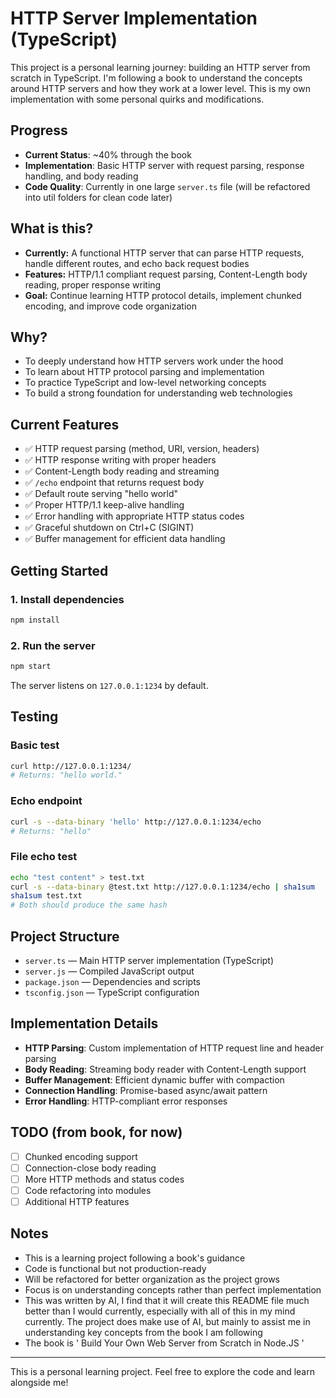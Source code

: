 # HTTP Server Implementation (TypeScript)

This project is a personal learning journey: building an HTTP server from scratch in TypeScript. I'm following a book to understand the concepts around HTTP servers and how they work at a lower level. This is my own implementation with some personal quirks and modifications.

## Progress
- **Current Status**: ~40% through the book
- **Implementation**: Basic HTTP server with request parsing, response handling, and body reading
- **Code Quality**: Currently in one large `server.ts` file (will be refactored into util folders for clean code later)

## What is this?
- **Currently:** A functional HTTP server that can parse HTTP requests, handle different routes, and echo back request bodies
- **Features:** HTTP/1.1 compliant request parsing, Content-Length body reading, proper response writing
- **Goal:** Continue learning HTTP protocol details, implement chunked encoding, and improve code organization

## Why?
- To deeply understand how HTTP servers work under the hood
- To learn about HTTP protocol parsing and implementation
- To practice TypeScript and low-level networking concepts
- To build a strong foundation for understanding web technologies

## Current Features
- ✅ HTTP request parsing (method, URI, version, headers)
- ✅ HTTP response writing with proper headers
- ✅ Content-Length body reading and streaming
- ✅ `/echo` endpoint that returns request body
- ✅ Default route serving "hello world"
- ✅ Proper HTTP/1.1 keep-alive handling
- ✅ Error handling with appropriate HTTP status codes
- ✅ Graceful shutdown on Ctrl+C (SIGINT)
- ✅ Buffer management for efficient data handling

## Getting Started

### 1. Install dependencies
```bash
npm install
```

### 2. Run the server
```bash
npm start
```

The server listens on `127.0.0.1:1234` by default.

## Testing

### Basic test
```bash
curl http://127.0.0.1:1234/
# Returns: "hello world."
```

### Echo endpoint
```bash
curl -s --data-binary 'hello' http://127.0.0.1:1234/echo
# Returns: "hello"
```

### File echo test
```bash
echo "test content" > test.txt
curl -s --data-binary @test.txt http://127.0.0.1:1234/echo | sha1sum
sha1sum test.txt
# Both should produce the same hash
```

## Project Structure
- `server.ts` — Main HTTP server implementation (TypeScript)
- `server.js` — Compiled JavaScript output
- `package.json` — Dependencies and scripts
- `tsconfig.json` — TypeScript configuration

## Implementation Details
- **HTTP Parsing**: Custom implementation of HTTP request line and header parsing
- **Body Reading**: Streaming body reader with Content-Length support
- **Buffer Management**: Efficient dynamic buffer with compaction
- **Connection Handling**: Promise-based async/await pattern
- **Error Handling**: HTTP-compliant error responses

## TODO (from book, for now)
- [ ] Chunked encoding support
- [ ] Connection-close body reading
- [ ] More HTTP methods and status codes
- [ ] Code refactoring into modules
- [ ] Additional HTTP features

## Notes
- This is a learning project following a book's guidance
- Code is functional but not production-ready
- Will be refactored for better organization as the project grows
- Focus is on understanding concepts rather than perfect implementation
- This was written by AI, I find that it will create this README file much better than I would currently, especially with all of this in my mind currently. The project does make use of AI, but mainly to assist me in understanding key concepts from the book I am following
- The book is ' Build Your Own Web Server from Scratch in Node.JS '

---

This is a personal learning project. Feel free to explore the code and learn alongside me!
